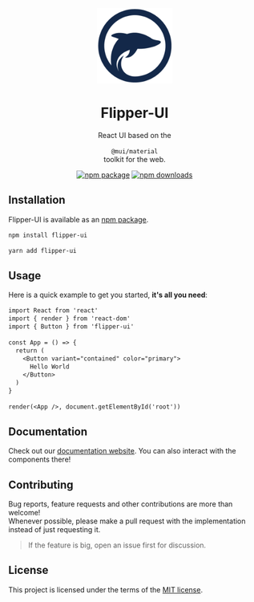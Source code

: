 <p align="center">
  <img width="150" src="./src/images/logo.png" alt="Flipper-UI logo" />
</p>

<h1 align="center">Flipper-UI</h1>


<div align="center">
React UI based on the <br/>

`@mui/material` <br/>
toolkit for the web.

[![npm package](https://img.shields.io/npm/v/flipper-ui/latest.svg)](https://www.npmjs.com/package/flipper-ui)
[![npm downloads](https://img.shields.io/npm/dm/flipper-ui.svg)](https://www.npmjs.com/package/flipper-ui)
</div>

## Installation

Flipper-UI is available as an [npm package](https://www.npmjs.com/package/flipper-ui).

```sh
npm install flipper-ui

```

```sh
yarn add flipper-ui
```

## Usage

Here is a quick example to get you started, **it's all you need**:

```tsx
import React from 'react'
import { render } from 'react-dom'
import { Button } from 'flipper-ui'

const App = () => {
  return (
    <Button variant="contained" color="primary">
      Hello World
    </Button>
  )
}

render(<App />, document.getElementById('root'))
```

## Documentation

Check out our [documentation website](https://flipper-ui.ngi.com.br/?path=/docs/introduction--docs). You can also interact with the components there!


## Contributing

Bug reports, feature requests and other contributions are more than welcome! <br/>
Whenever possible, please make a pull request with the implementation instead of just requesting it.

> If the feature is big, open an issue first for discussion.

## License

This project is licensed under the terms of the
[MIT license](/LICENSE).
